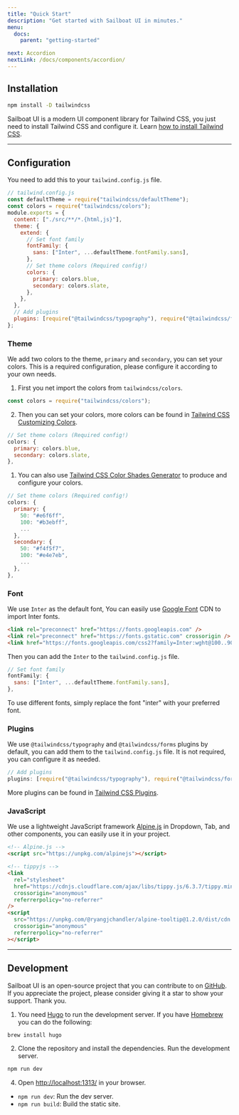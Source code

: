 ```yaml
---
title: "Quick Start"
description: "Get started with Sailboat UI in minutes."
menu:
  docs:
    parent: "getting-started"

next: Accordion
nextLink: /docs/components/accordion/
---
```


## Installation

```bash
npm install -D tailwindcss
```

Sailboat UI is a modern UI component library for Tailwind CSS, you just need to install Tailwind CSS and configure it. Learn [how to install Tailwind CSS](https://tailwindcss.com/docs/installation).

---

## Configuration

You need to add this to your `tailwind.config.js` file.

```js
// tailwind.config.js
const defaultTheme = require("tailwindcss/defaultTheme");
const colors = require("tailwindcss/colors");
module.exports = {
  content: ["./src/**/*.{html,js}"],
  theme: {
    extend: {
      // Set font family
      fontFamily: {
        sans: ["Inter", ...defaultTheme.fontFamily.sans],
      },
      // Set theme colors (Required config!)
      colors: {
        primary: colors.blue,
        secondary: colors.slate,
      },
    },
  },
  // Add plugins
  plugins: [require("@tailwindcss/typography"), require("@tailwindcss/forms")],
};
```

### Theme

We add two colors to the theme, `primary` and `secondary`, you can set your colors. This is a required configuration, please configure it according to your own needs.

1. First you net import the colors from `tailwindcss/colors`.

```js
const colors = require("tailwindcss/colors");
```

2. Then you can set your colors, more colors can be found in [Tailwind CSS Customizing Colors](https://tailwindcss.com/docs/customizing-colors).

```js
// Set theme colors (Required config!)
colors: {
  primary: colors.blue,
  secondary: colors.slate,
},
```

1. You can also use <a href="https://uicolors.app/create" target="_blank">Tailwind CSS Color Shades Generator</a> to produce and configure your colors.

```js
// Set theme colors (Required config!)
colors: {
  primary: {
    50: "#e6f6ff",
    100: "#b3ebff",
    ...
  },
  secondary: {
    50: "#f4f5f7",
    100: "#e4e7eb",
    ...
  },
},
```

### Font

We use `Inter` as the default font, You can easily use <a href="https://fonts.google.com/specimen/Inter" target="_blank">Google Font</a> CDN to import Inter fonts.

```html
<link rel="preconnect" href="https://fonts.googleapis.com" />
<link rel="preconnect" href="https://fonts.gstatic.com" crossorigin />
<link href="https://fonts.googleapis.com/css2?family=Inter:wght@100..900&display=swap" rel="stylesheet" />
```

Then you can add the `Inter` to the `tailwind.config.js` file.

```js
// Set font family
fontFamily: {
  sans: ["Inter", ...defaultTheme.fontFamily.sans],
},
```

To use different fonts, simply replace the font "inter" with your preferred font.

### Plugins

We use `@tailwindcss/typography` and `@tailwindcss/forms` plugins by default, you can add them to the `tailwind.config.js` file. It is not required, you can configure it as needed.

```js
// Add plugins
plugins: [require("@tailwindcss/typography"), require("@tailwindcss/forms")],
```

More plugins can be found in [Tailwind CSS Plugins](https://tailwindcss.com/docs/typography-plugin).

### JavaScript

We use a lightweight JavaScript framework <a href="https://alpinejs.dev/" target="_blank">Alpine.js</a> in Dropdown, Tab, and other components, you can easily use it in your project.

```html
<!-- Alpine.js -->
<script src="https://unpkg.com/alpinejs"></script>

<!-- tippyjs -->
<link
  rel="stylesheet"
  href="https://cdnjs.cloudflare.com/ajax/libs/tippy.js/6.3.7/tippy.min.css"
  crossorigin="anonymous"
  referrerpolicy="no-referrer"
/>
<script
  src="https://unpkg.com/@ryangjchandler/alpine-tooltip@1.2.0/dist/cdn.min.js"
  crossorigin="anonymous"
  referrerpolicy="no-referrer"
></script>
```

---

## Development

Sailboat UI is an open-source project that you can contribute to on [GitHub](https://github.com/sailboatui/sailboatui). If you appreciate the project, please consider giving it a star to show your support. Thank you.

1. You need [Hugo](https://gohugo.io/) to run the development server. If you have [Homebrew](https://brew.sh/) you can do the following:

```bash
brew install hugo
```

2. Clone the repository and install the dependencies.
   Run the development server.

```bash
npm run dev
```

4. Open [http://localhost:1313/](http://localhost:1313/) in your browser.

- `npm run dev`: Run the dev server.
- `npm run build`: Build the static site.
